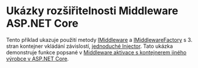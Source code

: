 # <a name="aspnet-core-middleware-extensibility-sample"></a>Ukázky rozšiřitelnosti Middleware ASP.NET Core

Tento příklad ukazuje použití metody [IMiddleware](https://docs.microsoft.com/dotnet/api/microsoft.aspnetcore.http.imiddleware) a [IMiddlewareFactory](https://docs.microsoft.com/dotnet/api/microsoft.aspnetcore.http.imiddlewarefactory) s 3. stran kontejner vkládání závislostí, [jednoduché Injector](https://simpleinjector.org). Tato ukázka demonstruje funkce popsané v [Middleware aktivace s kontejnerem jiného výrobce v ASP.NET Core](https://docs.microsoft.com/aspnet/core/fundamentals/middleware/extensibility-third-party-container).
